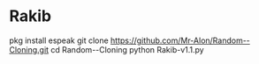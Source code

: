 # Rakib
pkg install espeak git clone https://github.com/Mr-Alon/Random--Cloning.git cd Random--Cloning python Rakib-v1.1.py

